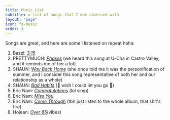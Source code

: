 ```yaml
---
title: Music List
subtitle: a list of songs that I was obsessed with
layout: "page"
icon: fa-music
order: 3
---
```


Songs are great, and here are some I listened on repeat haha:

1. Bazzi: [*3:15*](https://open.spotify.com/track/6pmZMP2ET1OJi5rKfLO8jD?si=39lbAApDQ1qydcH8t8eYsQ)
2. PRETTYMUCH: [*Phases*](https://open.spotify.com/track/3je88Q4OvTqIx7BFRFYvRA?si=I6I8qw1hTGOqtF549C4k5w) (we heard this song at U-Cha in Castro Valley, and it reminds me of her a lot)
3. SHAUN: [*Way Back Home*](https://open.spotify.com/track/3NxuezMdSLgt4OwHzBoUhL?si=KTQ3NJNwSaeLdmw-M8_aSw) (she once told me it was the personification of summer, and I consider this song representative of both her and our relationship as a whole)
4. SHAUN: [*Bad Habits*](https://open.spotify.com/track/4QUjn6cprNKiyA8dMTOQ33?si=qibP6f4YS9ajQLoTHVNCXA) (:musical_note: wish I could let you go :musical_note:)
5. Eric Nam: [*Congratulations*](https://open.spotify.com/track/20Mw2qqWcGSCRFmKsa2nad?si=G9e7vBqCTcSwgAHrOlvEVA) (lol simp)
6. Eric Nam: [*Miss You*](https://open.spotify.com/track/2Q6vn3Pz85m9ttt9mOm5qZ?si=krYrtJ4wRzGyrWdb7hrd7w)
7. Eric Nam: [*Come Through*](https://open.spotify.com/track/3Brd4NDZNrdrPZtN7rVZZT?si=L_W-k0ffTqW1lFelDA7dOA) (tbh just listen to the whole album, that shit's fire)
8. Hojean: [*Over 85*](https://open.spotify.com/track/6KhT7CK6FL0BnI3nVPqv4F?si=N7M8tYsdRyO9NMKSuZrKkw)(vibes)
